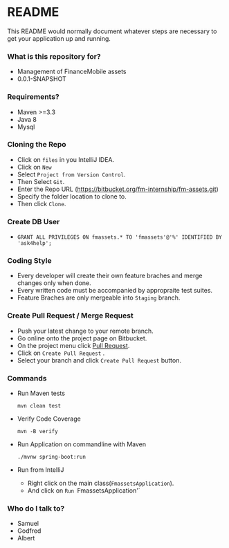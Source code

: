 # README #

This README would normally document whatever steps are necessary to get your application up and running.

### What is this repository for? ###

* Management of FinanceMobile assets
* 0.0.1-SNAPSHOT

### Requirements? ###

* Maven >=3.3
* Java 8
* Mysql

### Cloning the Repo ###
* Click on `files` in you IntelliJ IDEA.
* Click on `New`
* Select `Project from Version Control`.
* Then Select `Git`.
* Enter the Repo URL (https://bitbucket.org/fm-internship/fm-assets.git)
* Specify the folder location to clone to.
* Then click `Clone`.


### Create DB User ###

* `GRANT ALL PRIVILEGES ON fmassets.* TO 'fmassets'@'%' IDENTIFIED BY 'ask4help';`

### Coding Style ###

* Every developer will create their own feature braches and merge changes only when done.
* Every written code must be accompanied by appropraite test suites.
* Feature Braches are only mergeable into `Staging` branch. 

### Create Pull Request / Merge Request
* Push your latest change to your remote branch.
* Go online onto the project page on Bitbucket. 
* On the project menu click [Pull Request](https://bitbucket.org/investmobile/fm-assets/pull-requests/).
* Click on `Create Pull Request` .
* Select your branch and click `Create Pull Request` button.

### Commands ###
* Run Maven tests

	`mvn clean test`
	

* Verify Code Coverage

	`mvn -B verify`
	
* Run Application on commandline with Maven

	`./mvnw spring-boot:run`
	
	
* Run from IntelliJ

	- Right click on the main class(`FmassetsApplication`).
	- And click on `Run `FmassetsApplication'`
	


### Who do I talk to? ###

* Samuel 
* Godfred
* Albert